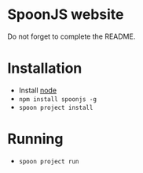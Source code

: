 # SpoonJS website

Do not forget to complete the README.

# Installation

- Install [node](http://nodejs.org)
- `npm install spoonjs -g`
- `spoon project install`

# Running

- `spoon project run`
